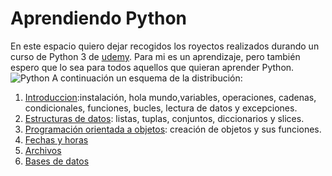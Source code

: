 # Aprendiendo Python
En este espacio quiero dejar recogidos los royectos realizados durando un curso de Python 3 de [udemy](https://www.udemy.com/python-curso-completo/). Para mi es un aprendizaje, pero también espero que lo sea para todos aquellos que quieran aprender Python. 
![Python](https://techspawn.com/wp-content/uploads/2016/10/Python_logo.png)
A continuación un esquema de la distribución:
 1. [Introduccion](https://github.com/vrdelc/Aprendiendo-Python/tree/master/Introduccion):instalación, hola mundo,variables, operaciones, cadenas, condicionales, funciones, bucles, lectura de datos y excepciones.
 2. [Estructuras de datos](https://github.com/vrdelc/Aprendiendo-Python/tree/master/Estructuras%20de%20datos): listas, tuplas, conjuntos, diccionarios y slices.
 3. [Programación orientada a objetos](https://github.com/vrdelc/Aprendiendo-Python/tree/master/Orientado%a%objetos): creación de objetos y sus funciones.
 4. [Fechas y horas](https://github.com/vrdelc/Aprendiendo-Python/tree/master/Introduccion)
 5. [Archivos](https://github.com/vrdelc/Aprendiendo-Python/tree/master/Introduccion)
 6. [Bases de datos](https://github.com/vrdelc/Aprendiendo-Python/tree/master/Introduccion)
